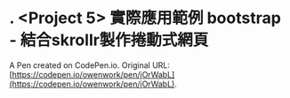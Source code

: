 # . <Project 5> 實際應用範例 bootstrap - 結合skrollr製作捲動式網頁

A Pen created on CodePen.io. Original URL: [https://codepen.io/owenwork/pen/jOrWabL](https://codepen.io/owenwork/pen/jOrWabL).


